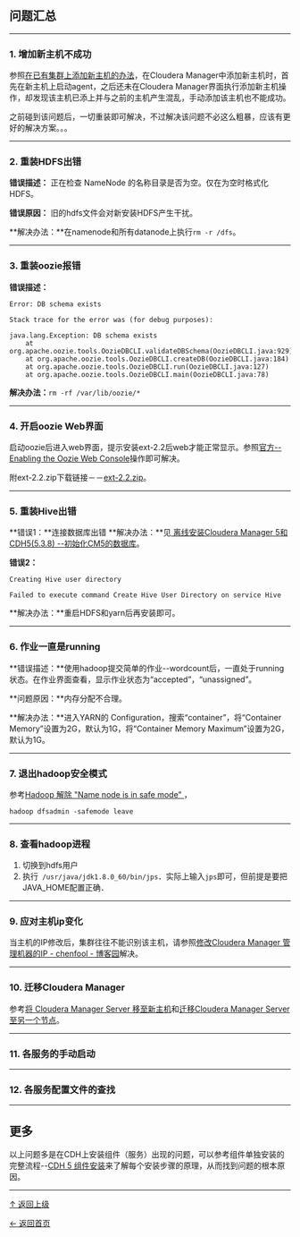 

## 问题汇总

---
### 1. 增加新主机不成功

参照[在已有集群上添加新主机的办法](CDH-install-add-host.md)，在Cloudera Manager中添加新主机时，首先在新主机上启动agent，之后还未在Cloudera Manager界面执行添加新主机操作，却发现该主机已添上并与之前的主机产生混乱，手动添加该主机也不能成功。

之前碰到该问题后，一切重装即可解决，不过解决该问题不必这么粗暴，应该有更好的解决方案。。。

---
### 2. 重装HDFS出错

**错误描述：** 正在检查 NameNode 的名称目录是否为空。仅在为空时格式化 HDFS。

**错误原因：** 旧的hdfs文件会对新安装HDFS产生干扰。

**解决办法：**在namenode和所有datanode上执行`rm -r /dfs`。

---
### 3. 重装oozie报错

**错误描述：**
```
Error: DB schema exists

Stack trace for the error was (for debug purposes):

java.lang.Exception: DB schema exists
	at org.apache.oozie.tools.OozieDBCLI.validateDBSchema(OozieDBCLI.java:929)
	at org.apache.oozie.tools.OozieDBCLI.createDB(OozieDBCLI.java:184)
	at org.apache.oozie.tools.OozieDBCLI.run(OozieDBCLI.java:127)
	at org.apache.oozie.tools.OozieDBCLI.main(OozieDBCLI.java:78)
```

**解决办法：**`rm -rf /var/lib/oozie/*`

---
### 4. 开启oozie Web界面
启动oozie后进入web界面，提示安装ext-2.2后web才能正常显示。参照[官方--Enabling the Oozie Web Console](http://www.cloudera.com/content/www/en-us/documentation/enterprise/latest/topics/admin_oozie_console.html#concept_fl3_35t_2r_unique_1)操作即可解决。

附ext-2.2.zip下载链接－－[ext-2.2.zip](http://tiny.cloudera.com/oozie-ext-2.2)。

---
### 5. 重装Hive出错

**错误1：**连接数据库出错
**解决办法：**见[ 离线安装Cloudera Manager 5和CDH5(5.3.8) --初始化CM5的数据库](http://blog.csdn.net/u012948976/article/details/49702845)。


**错误2：**

	Creating Hive user directory

	Failed to execute command Create Hive User Directory on service Hive

**解决办法：**重启HDFS和yarn后再安装即可。

---
### 6. 作业一直是running

**错误描述：**使用hadoop提交简单的作业--wordcount后，一直处于running状态。在作业界面查看，显示作业状态为“accepted”，“unassigned”。

**问题原因：**内存分配不合理。

**解决办法：**进入YARN的 Configuration，搜索“container”，将“Container Memory”设置为2G，默认为1G，将“Container Memory Maximum”设置为2G，默认为1G。

---
### 7. 退出hadoop安全模式
参考[Hadoop 解除 "Name node is in safe mode" ](http://blog.csdn.net/hongweigg/article/details/7185328)，

	hadoop dfsadmin -safemode leave

---
### 8. 查看hadoop进程
1. 切换到hdfs用户
2. 执行` /usr/java/jdk1.8.0_60/bin/jps`．实际上输入`jps`即可，但前提是要把JAVA_HOME配置正确．


---
### 9. 应对主机ip变化

当主机的IP修改后，集群往往不能识别该主机，请参照[修改Cloudera Manager 管理机器的IP - chenfool - 博客园](http://www.cnblogs.com/chenfool/p/3756066.html)解决。

---
### 10. 迁移Cloudera Manager
参考[将 Cloudera Manager Server 移至新主机](http://www.cloudera.com/content/www/zh-CN/documentation/enterprise/5-3-x/topics/cm_ag_restore_server.html)和[迁移Cloudera Manager Server 至另一个节点](https://www.zybuluo.com/xtccc/note/186297)。

---
### 11. 各服务的手动启动


---
### 12. 各服务配置文件的查找




---
## 更多
以上问题多是在CDH上安装组件（服务）出现的问题，可以参考组件单独安装的完整流程--[CDH 5 组件安装](http://www.cloudera.com/content/www/zh-CN/documentation/enterprise/5-3-x/topics/cdh_ig_cdh5_comp_install.html)来了解每个安装步骤的原理，从而找到问题的根本原因。

----
[↑ 返回上级](https://github.com/asin929/linux-software/blob/master/Big-Data/Big-Data.md)

[← 返回首页](https://github.com/asin929/linux-software)
